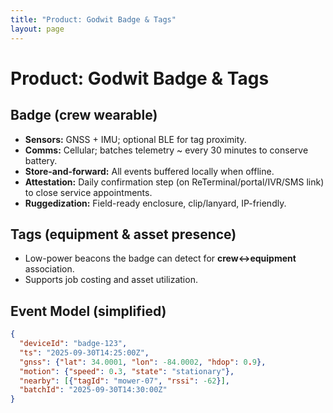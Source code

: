 ```yaml
---
title: "Product: Godwit Badge & Tags"
layout: page
---
```


# Product: Godwit Badge & Tags

## Badge (crew wearable)
- **Sensors:** GNSS + IMU; optional BLE for tag proximity.
- **Comms:** Cellular; batches telemetry ~ every 30 minutes to conserve battery.
- **Store-and-forward:** All events buffered locally when offline.
- **Attestation:** Daily confirmation step (on ReTerminal/portal/IVR/SMS link) to close service appointments.
- **Ruggedization:** Field-ready enclosure, clip/lanyard, IP-friendly.

## Tags (equipment & asset presence)
- Low-power beacons the badge can detect for **crew↔equipment** association.
- Supports job costing and asset utilization.

## Event Model (simplified)
```json
{
  "deviceId": "badge-123",
  "ts": "2025-09-30T14:25:00Z",
  "gnss": {"lat": 34.0001, "lon": -84.0002, "hdop": 0.9},
  "motion": {"speed": 0.3, "state": "stationary"},
  "nearby": [{"tagId": "mower-07", "rssi": -62}],
  "batchId": "2025-09-30T14:30:00Z"
}
